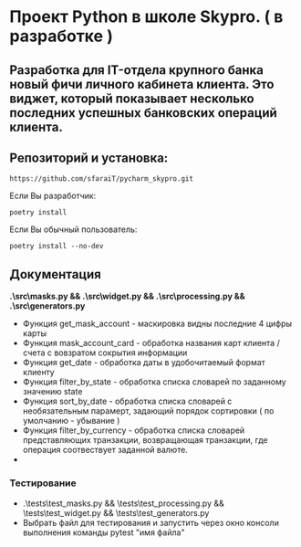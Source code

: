 # Проект Python в школе Skypro. ( в разработке ) 

## Разработка для IT-отдела крупного банка новый фичи личного кабинета клиента. Это виджет, который показывает несколько последних успешных банковских операций клиента.
## Репозиторий и установка:
```
https://github.com/sfaraiT/pycharm_skypro.git
```
Если Вы разработчик:
```
poetry install
```
Если Вы обычный пользователь:
```
poetry install --no-dev
```

## Документация
**.\src\masks.py && .\src\widget.py && .\src\processing.py && .\src\generators.py**
- Функция get_mask_account - маскировка видны последние 4 цифры карты
- Функция mask_account_card - обработка названия карт клиента / счета с вовзратом сокрытия информации
- Функция get_date - обработка даты в удобочитаемый формат клиенту
- Функция filter_by_state - обработка списка словарей по заданному значению state
- Функция sort_by_date - обработка списка словарей с необязательным парамерт, задающий порядок сортировки ( по умолчанию - убывание )
- Функция filter_by_currency - обработка списка словарей представляющих транзакции, возвращающая транзакции, где операция соотвествует заданной валюте.
- 
### Тестирование
- .\tests\test_masks.py && \tests\test_processing.py && \tests\test_widget.py && \tests\test_generators.py
- Выбрать файл для тестирования и запустить через окно консоли выполнения команды pytest "имя файла"



